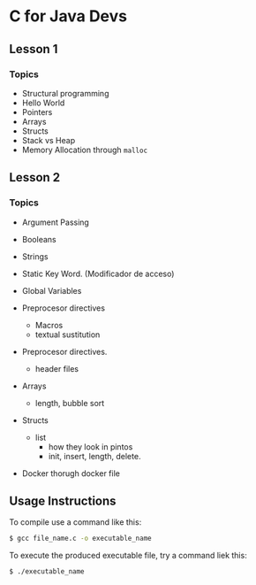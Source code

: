 # C for Java Devs

## Lesson 1

### Topics

* Structural programming
* Hello World
* Pointers
* Arrays
* Structs
* Stack vs Heap
* Memory Allocation through `malloc`



## Lesson 2

### Topics

* Argument Passing
* Booleans
* Strings
* Static Key Word. (Modificador de acceso)
* Global Variables
* Preprocesor directives
	- Macros
	- textual sustitution
* Preprocesor directives.
    - header files
* Arrays
	- length, bubble sort

* Structs
	- list
		+ how they look in pintos
		+ init, insert, length, delete.
* Docker thorugh docker file


## Usage Instructions
To compile use a command like this:

```bash
$ gcc file_name.c -o executable_name
```

To execute the produced executable file, try a command liek this:

```bash
$ ./executable_name
```
